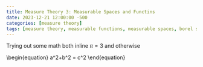 ```yaml
---
title: Measure Theory 3: Measurable Spaces and Functins
date: 2023-12-21 12:00:00 -500
categories: [measure theory]
tags: [measure theory, measurable functions, measurable spaces, borel sets, sigma algebras] #tags always lowercase
---
```


Trying out some math both inline $\pi=3$ and otherwise

\begin{equation}
    a^2+b^2 = c^2
\end{equation}